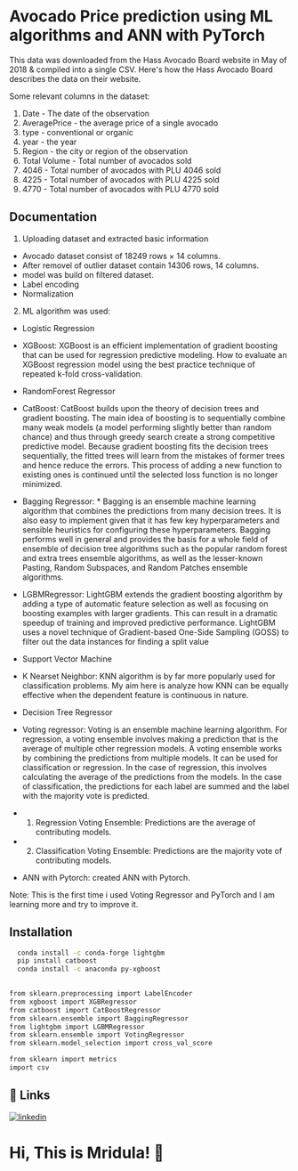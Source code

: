 # Avocado Price prediction using ML algorithms and ANN with PyTorch

This data was downloaded from the Hass Avocado Board website in May of 2018 & compiled into a single CSV. Here's how the Hass Avocado Board describes the data on their website.

Some relevant columns in the dataset:

1. Date - The date of the observation
2. AveragePrice - the average price of a single avocado
3. type - conventional or organic
4. year - the year
5. Region - the city or region of the observation
6. Total Volume - Total number of avocados sold
7. 4046 - Total number of avocados with PLU 4046 sold
8. 4225 - Total number of avocados with PLU 4225 sold
9. 4770 - Total number of avocados with PLU 4770 sold


## Documentation

1. Uploading dataset and extracted basic information
* Avocado dataset consist of 18249 rows × 14 columns.
* After removel of outlier dataset contain 14306 rows, 14 columns. 
* model was build on filtered dataset.
* Label encoding
* Normalization

2. ML algorithm was used:
* Logistic Regression
* XGBoost: XGBoost is an efficient implementation of gradient boosting that can be used for regression predictive modeling. How to evaluate an XGBoost regression model using the best practice technique of repeated k-fold cross-validation.
* RandomForest Regressor
* CatBoost: CatBoost builds upon the theory of decision trees and gradient boosting. The main idea of boosting is to sequentially combine many weak models (a model performing slightly better than random chance) and thus through greedy search create a strong competitive predictive model. Because gradient boosting fits the decision trees sequentially, the fitted trees will learn from the mistakes of former trees and hence reduce the errors. This process of adding a new function to existing ones is continued until the selected loss function is no longer minimized.
* Bagging Regressor: * Bagging is an ensemble machine learning algorithm that combines the predictions from many decision trees. It is also easy to implement given that it has few key hyperparameters and sensible heuristics for configuring these hyperparameters. Bagging performs well in general and provides the basis for a whole field of ensemble of decision tree algorithms such as the popular random forest and extra trees ensemble algorithms, as well as the lesser-known Pasting, Random Subspaces, and Random Patches ensemble algorithms.
*  LGBMRegressor: LightGBM extends the gradient boosting algorithm by adding a type of automatic feature selection as well as focusing on boosting examples with larger gradients. This can result in a dramatic speedup of training and improved predictive performance. LightGBM uses a novel technique of Gradient-based One-Side Sampling (GOSS) to filter out the data instances for finding a split value 
*  Support Vector Machine
* K Nearset Neighbor: KNN algorithm is by far more popularly used for classification problems. My aim here is analyze how KNN can be equally effective when the dependent feature is continuous in nature.
* Decision Tree Regressor
* Voting regressor: Voting is an ensemble machine learning algorithm. For regression, a voting ensemble involves making a prediction that is the average of multiple other regression models.  A voting ensemble works by combining the predictions from multiple models. It can be used for classification or regression. In the case of regression, this involves calculating the average of the predictions from the models. In the case of classification, the predictions for each label are summed and the label with the majority vote is predicted.

* 1. Regression Voting Ensemble: Predictions are the average of contributing models.
* 2. Classification Voting Ensemble: Predictions are the majority vote of contributing models.

* ANN with Pytorch: created ANN with Pytorch.

Note: This is the first time i used Voting Regressor and PyTorch and I am learning more and try to improve it. 


## Installation



```bash
  conda install -c conda-forge lightgbm
  pip install catboost
  conda install -c anaconda py-xgboost
  

from sklearn.preprocessing import LabelEncoder
from xgboost import XGBRegressor
from catboost import CatBoostRegressor
from sklearn.ensemble import BaggingRegressor
from lightgbm import LGBMRegressor
from sklearn.ensemble import VotingRegressor
from sklearn.model_selection import cross_val_score

from sklearn import metrics
import csv
```

    
## 🔗 Links
[![linkedin](https://img.shields.io/badge/linkedin-0A66C2?style=for-the-badge&logo=linkedin&logoColor=white)](https://www.linkedin.com/in/mridula-singh-b45b1674/)


  
# Hi, This is Mridula! 👋

  



  





  
